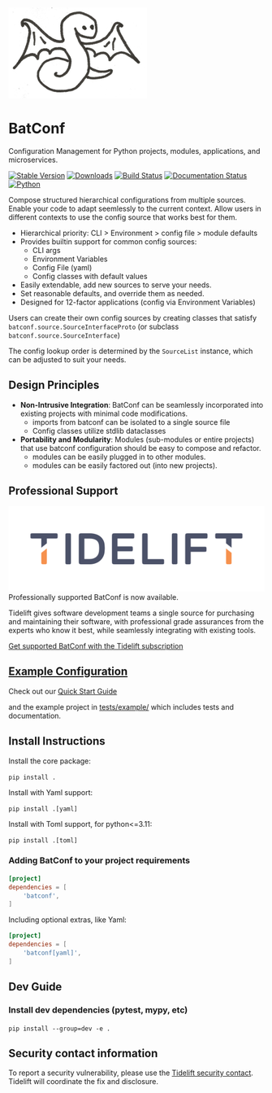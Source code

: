 ![Logo](https://github.com/lundybernard/batconf/blob/main/docs/source/_static/batconf-logo.png?raw=true)

# BatConf

Configuration Management for Python projects, modules, applications,
and microservices.

[![Stable Version](https://img.shields.io/pypi/v/batconf?color=blue)](https://pypi.org/project/batconf/)
[![Downloads](https://img.shields.io/pypi/dm/batconf)](https://pypistats.org/packages/batconf)
[![Build Status](https://github.com/lundybernard/batconf/actions/workflows/tests.yml/badge.svg)](https://github.com/lundybernard/batconf/actions)
[![Documentation Status](https://readthedocs.org/projects/batconf/badge/?version=latest)](https://batconf.readthedocs.io/en/latest/)
[![Python](https://img.shields.io/pypi/pyversions/batconf)](https://pypi.org/pypi/batconf/)


Compose structured hierarchical configurations from multiple sources.
Enable your code to adapt seemlessly to the current context.
Allow users in different contexts to use the config source that works best for
them.

* Hierarchical priority: CLI > Environment > config file > module defaults
* Provides builtin support for common config sources:
    * CLI args
    * Environment Variables
    * Config File (yaml)
    * Config classes with default values
* Easily extendable, add new sources to serve your needs.
* Set reasonable defaults, and override them as needed.
* Designed for 12-factor applications (config via Environment Variables)

Users can create their own config sources
by creating classes that satisfy `batconf.source.SourceInterfaceProto`
(or subclass `batconf.source.SourceInterface`)

The config lookup order is determined by the `SourceList` instance,
which can be adjusted to suit your needs.

## Design Principles

* **Non-Intrusive Integration**: BatConf can be seamlessly incorporated
  into existing projects with minimal code modifications.
    * imports from batconf can be isolated to a single source file
    * Config classes utilize stdlib dataclasses
* **Portability and Modularity**: Modules (sub-modules or entire projects) that
  use batconf configuration
  should be easy to compose and refactor.
    * modules can be easily plugged in to other modules.
    * modules can be easily factored out (into new projects).

## Professional Support

![Tidelift Logo](docs/source/_static/Tidelift_Logos_RGB_Tidelift_Mark_On-White.png)
Professionally supported BatConf is now available.

Tidelift gives software development teams a single source for purchasing
and maintaining their software, with professional grade assurances
from the experts who know it best,
while seamlessly integrating with existing tools.

[Get supported BatConf with the Tidelift subscription](
https://tidelift.com/subscription/pkg/pypi-batconf?utm_source=pypi-batconf&utm_medium=readme
)

## [Example Configuration](tests/example/)
Check out our [Quick Start Guide](https://batconf.readthedocs.io/en/latest/quickstart.html)

and the example project in [tests/example/](/tests/example) 
  which includes tests and documentation.


## Install Instructions

Install the core package:

`pip install .`

Install with Yaml support:

`pip install .[yaml]`

Install with Toml support, for python<=3.11:

`pip install .[toml]`

### Adding BatConf to your project requirements
```toml
[project]
dependencies = [
    'batconf',
]
```

Including optional extras, like Yaml:

```toml
[project]
dependencies = [
    'batconf[yaml]',
]
```


## Dev Guide

### Install dev dependencies (pytest, mypy, etc)

`pip install --group=dev -e .`


## Security contact information

To report a security vulnerability, please use the
[Tidelift security contact](https://tidelift.com/security).
Tidelift will coordinate the fix and disclosure.
